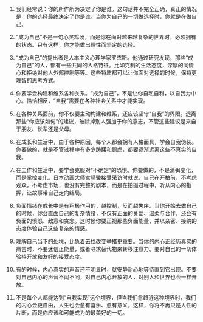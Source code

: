 1. 我们经常说：你的所作所为决定了你是谁。这句话并不完全正确，真正的情况是：你的选择最终决定了你是谁。当你为自己的一切做选择时，你就是在做自己。


2. “成为自己”不是一句心灵鸡汤，而是你在面对越来越复杂的世界时，必须拥有的状态。只有这样，你才能做出理性而坚定的选择。


3. “成为自己”的提出者是人本主义心理学家罗杰斯。他通过研究发现，那些“成为自己”的人，都有一些共同的人格特征。比如克制的生活态度，深厚的同情心和拒绝对他人外部控制等等。这些特质都可以让你面对选择的时候，保持更理智的思考方式。


4. 你要学会构建和维系各种关系。“成为自己”，不是让你自私自利，以自我为中心。恰恰相反，“自我”需要在各种社会关系中才能实现。


5. 在各种关系面前，你不仅要主动构建和维系，还应该坚守“自我”的界限。远离那些“你应该如何”的建议，破除掉别人强加于你的意志，不管这些建议是来自于朋友、长辈还是父母。


6. 在成长和生活中，由于各种原因，每个人都会拥有人格面具，学会自我伪装。你要做的，就是不管过程中有多少踌躇和顾虑，都要逐渐远离这些不真实的自我。


7. 在工作和生活中，要学会克服对“不确定”的恐惧。你要做的，不是消弭变化，而是掌控变化。日本动画大师宫崎骏接受采访时就说，自己在开拍前，不考虑观众，不考虑市场，也没有完整的剧本，而是在拍摄过程中，听从内心的指挥，让故事带自己走向结局。


8. 负面情绪在成长中是有积极作用的，越控制，反而越失序。当你开始去做自己的时候，你会直面自己的复杂情绪，不仅有正面的关爱、温柔与合作，还会有负面的愤怒、敌意和贪念。这时候你要正视那些负面能量，并以亲密、接纳的态度体验自己这些复杂的情感。


9. 理解自己当下的处境，比急着去找改变举措更重要。当你的内心正经历真实的痛苦时，不要迷信正能量，或者寻求替代物来转移注意力。要对自己的一切体验持开放和友好的接受态度。


10. 有的时候，内心真实的声音还不明显时，就安静耐心地等待直到它出现。不要对自己内心的声音不闻不问，对自己内心开放的人，对别人和世界也会一样开放。


11. 不是每个人都能达到“自我实现”这个境界，但当我们愈趋近这种境界时，我们的内心会更自由，人生也会愈有喜乐、愈有意义。这样，你将不再只是人性的片断，而是你应该和可能成为的最美好的一切。

